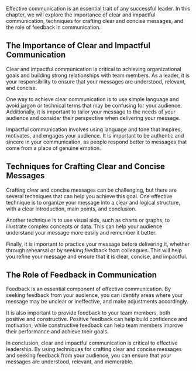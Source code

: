 
Effective communication is an essential trait of any successful leader. In this chapter, we will explore the importance of clear and impactful communication, techniques for crafting clear and concise messages, and the role of feedback in communication.

The Importance of Clear and Impactful Communication
---------------------------------------------------

Clear and impactful communication is critical to achieving organizational goals and building strong relationships with team members. As a leader, it is your responsibility to ensure that your messages are understood, relevant, and concise.

One way to achieve clear communication is to use simple language and avoid jargon or technical terms that may be confusing for your audience. Additionally, it is important to tailor your message to the needs of your audience and consider their perspective when delivering your message.

Impactful communication involves using language and tone that inspires, motivates, and engages your audience. It is important to be authentic and sincere in your communication, as people respond better to messages that come from a place of genuine emotion.

Techniques for Crafting Clear and Concise Messages
--------------------------------------------------

Crafting clear and concise messages can be challenging, but there are several techniques that can help you achieve this goal. One effective technique is to organize your message into a clear and logical structure, with a clear introduction, main points, and conclusion.

Another technique is to use visual aids, such as charts or graphs, to illustrate complex concepts or data. This can help your audience understand your message more easily and remember it better.

Finally, it is important to practice your message before delivering it, whether through rehearsal or by seeking feedback from colleagues. This will help you refine your message and ensure that it is clear, concise, and impactful.

The Role of Feedback in Communication
-------------------------------------

Feedback is an essential component of effective communication. By seeking feedback from your audience, you can identify areas where your message may be unclear or ineffective, and make adjustments accordingly.

It is also important to provide feedback to your team members, both positive and constructive. Positive feedback can help build confidence and motivation, while constructive feedback can help team members improve their performance and achieve their goals.

In conclusion, clear and impactful communication is critical to effective leadership. By using techniques for crafting clear and concise messages and seeking feedback from your audience, you can ensure that your messages are understood, relevant, and memorable.
